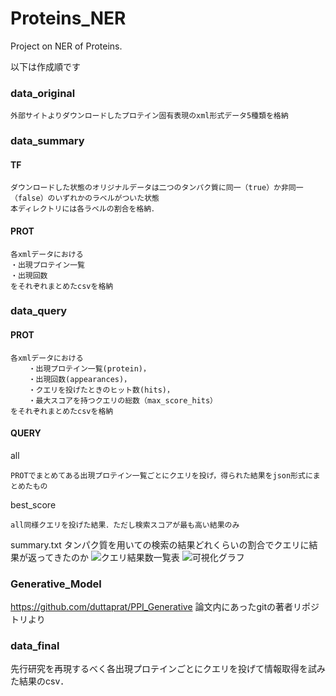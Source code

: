 # Proteins_NER
Project on NER of Proteins.


以下は作成順です


### data_original
	外部サイトよりダウンロードしたプロテイン固有表現のxml形式データ5種類を格納


### data_summary
#### TF
	ダウンロードした状態のオリジナルデータは二つのタンパク質に同一（true）か非同一（false）のいずれかのラベルがついた状態
	本ディレクトリには各ラベルの割合を格納．

#### PROT
	各xmlデータにおける
	・出現プロテイン一覧
	・出現回数
	をそれぞれまとめたcsvを格納


### data_query
#### PROT
	各xmlデータにおける
		・出現プロテイン一覧(protein)，
		・出現回数(appearances)，
		・クエリを投げたときのヒット数(hits)，
		・最大スコアを持つクエリの総数（max_score_hits）
	をそれぞれまとめたcsvを格納

#### QUERY
all

	PROTでまとめてある出現プロテイン一覧ごとにクエリを投げ，得られた結果をjson形式にまとめたもの

best_score

	all同様クエリを投げた結果．ただし検索スコアが最も高い結果のみ

summary.txt
	タンパク質を用いての検索の結果どれくらいの割合でクエリに結果が返ってきたのか
	![クエリ結果数一覧表](https://github.com/TRMT-Yuka/Proteins_NER/blob/main/README_img/table_1.png)
	![可視化グラフ](https://github.com/TRMT-Yuka/Proteins_NER/blob/main/README_img/bar_graph_1.png)


### Generative_Model
https://github.com/duttaprat/PPI_Generative
論文内にあったgitの著者リポジトリより

### data_final
先行研究を再現するべく各出現プロテインごとにクエリを投げて情報取得を試みた結果のcsv．



